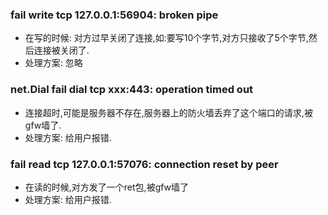 ### fail write tcp 127.0.0.1:56904: broken pipe
* 在写的时候: 对方过早关闭了连接,如:要写10个字节,对方只接收了5个字节,然后连接被关闭了.
* 处理方案: 忽略

### net.Dial fail dial tcp xxx:443: operation timed out
* 连接超时,可能是服务器不存在,服务器上的防火墙丢弃了这个端口的请求,被gfw墙了.
* 处理方案: 给用户报错.

### fail read tcp 127.0.0.1:57076: connection reset by peer
* 在读的时候,对方发了一个ret包,被gfw墙了
* 处理方案: 给用户报错.